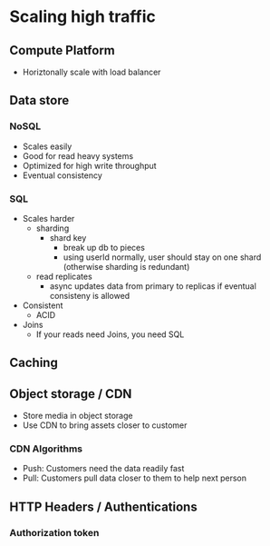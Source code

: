 
# Scaling high traffic

## Compute Platform

- Horiztonally scale with load balancer

## Data store


### NoSQL

- Scales easily
- Good for read heavy systems
- Optimized for high write throughput
- Eventual consistency

### SQL

- Scales harder
  - sharding
    - shard key
      - break up db to pieces
      - using userId normally, user should stay on one shard (otherwise sharding is redundant)
  - read replicates
    - async updates data from primary to replicas if eventual consisteny is allowed 
- Consistent
  - ACID
- Joins
  - If your reads need Joins, you need SQL

## Caching

## Object storage / CDN

- Store media in object storage
- Use CDN to bring assets closer to customer

### CDN Algorithms

- Push: Customers need the data readily fast
- Pull: Customers pull data closer to them to help next person


## HTTP Headers / Authentications

### Authorization token
